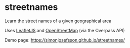 # streetnames
Learn the street names of a given geographical area

Uses [LeafletJS](https://leafletjs.com) and [OpenStreetMap](https://www.openstreetmap.org/copyright) (via the Overpass API)

Demo page: <https://simonjosefsson.github.io/streetnames/>
